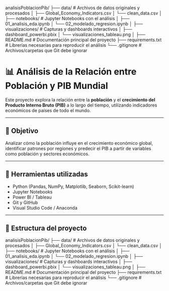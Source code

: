 analisisPoblacionPib/
├── data/                         # Archivos de datos originales y procesados
│   ├── Global_Economy_Indicators.csv
│   └── clean_data.csv
│
├── notebooks/                   # Jupyter Notebooks con el análisis
│   ├── 01_analisis_eda.ipynb
│   └── 02_modelado_regresion.ipynb
│
├── visualizaciones/            # Capturas y dashboards interactivos
│   ├── dashboard_powerbi.pbix
│   └── visualizaciones_tableau.png
│
├── README.md                    # Documentación principal del proyecto
├── requirements.txt             # Librerías necesarias para reproducir el análisis
└── .gitignore                   # Archivos/carpetas que Git debe ignorar
# 📊 Análisis de la Relación entre Población y PIB Mundial

Este proyecto explora la relación entre la **población** y el **crecimiento del Producto Interno Bruto (PIB)** a lo largo del tiempo, utilizando indicadores económicos de países de todo el mundo.

---

## 🎯 Objetivo

Analizar cómo la población influye en el crecimiento económico global, identificar patrones por regiones y predecir el PIB a partir de variables como población y sectores económicos.

---

## 🧰 Herramientas utilizadas

- Python (Pandas, NumPy, Matplotlib, Seaborn, Scikit-learn)
- Jupyter Notebooks
- Power BI / Tableau
- Git y GitHub
- Visual Studio Code / Anaconda

---

## 📁 Estructura del proyecto
analisisPoblacionPib/
├── data/                         # Archivos de datos originales y procesados
│   ├── Global_Economy_Indicators.csv
│   └── clean_data.csv
│
├── notebooks/                   # Jupyter Notebooks con el análisis
│   ├── 01_analisis_eda.ipynb
│   └── 02_modelado_regresion.ipynb
│
├── visualizaciones/            # Capturas y dashboards interactivos
│   ├── dashboard_powerbi.pbix
│   └── visualizaciones_tableau.png
│
├── README.md                    # Documentación principal del proyecto
├── requirements.txt             # Librerías necesarias para reproducir el análisis
└── .gitignore                   # Archivos/carpetas que Git debe ignorar

